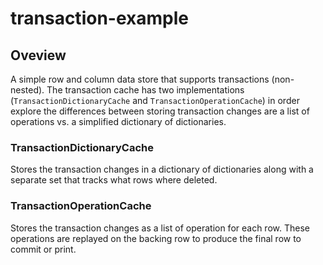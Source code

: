 # transaction-example

## Oveview

A simple row and column data store that supports transactions (non-nested). The transaction cache has two implementations (`TransactionDictionaryCache` and `TransactionOperationCache`) in order explore
the differences between storing transaction changes are a list of operations vs. a simplified dictionary of dictionaries.

### TransactionDictionaryCache

Stores the transaction changes in a dictionary of dictionaries along with a separate set that tracks what rows where deleted.

### TransactionOperationCache

Stores the transaction changes as a list of operation for each row. These operations are replayed on the backing row to produce the final row to commit or print.
